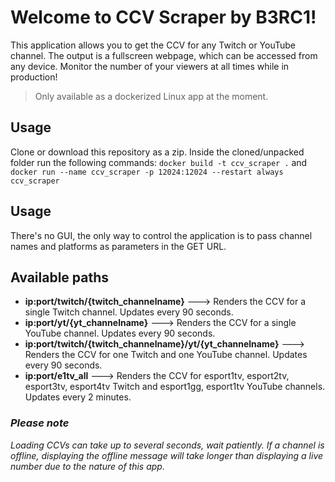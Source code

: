 # Welcome to CCV Scraper by B3RC1!

This application allows you to get the CCV for any Twitch or YouTube channel. The output is a fullscreen webpage, which can be accessed from any device. Monitor the number of your viewers at all times while in production! 

> Only available as a dockerized Linux app at the moment.

## Usage

Clone or download this repository as a zip. Inside the cloned/unpacked folder run the following commands:
`docker build -t ccv_scraper .`
and
`docker run --name ccv_scraper -p 12024:12024 --restart always ccv_scraper`

## Usage

There's no GUI, the only way to control the application is to pass channel names and platforms as parameters in the GET URL.

## Available paths

- **ip:port/twitch/{twitch_channelname}** ---> Renders the CCV for a single Twitch channel. Updates every 90 seconds.
- **ip:port/yt/{yt_channelname}** ---> Renders the CCV for a single YouTube channel. Updates every 90 seconds.
- **ip:port/twitch/{twitch\_channelname}/yt/{yt\_channelname}** ---> Renders the CCV for one Twitch and one YouTube channel.  Updates every 90 seconds.
- **ip:port/e1tv_all** ---> Renders the CCV for esport1tv, esport2tv, esport3tv, esport4tv Twitch and esport1gg, esport1tv YouTube channels. Updates every 2 minutes.

### *Please note*
*Loading CCVs can take up to several seconds, wait patiently. If a channel is offline, displaying the offline message will take longer than displaying a live number due to the nature of this app.*